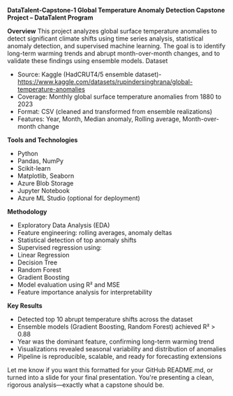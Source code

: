 
**DataTalent-Capstone-1
Global Temperature Anomaly Detection
Capstone Project – DataTalent Program**

**Overview**
This project analyzes global surface temperature anomalies to detect significant climate shifts using time series analysis, statistical anomaly detection, and supervised machine learning. The goal is to identify long-term warming trends and abrupt month-over-month changes, and to validate these findings using ensemble models.
Dataset

- Source: Kaggle (HadCRUT4/5 ensemble dataset)- https://www.kaggle.com/datasets/rupindersinghrana/global-temperature-anomalies
- Coverage: Monthly global surface temperature anomalies from 1880 to 2023
- Format: CSV (cleaned and transformed from ensemble realizations)
- Features: Year, Month, Median anomaly, Rolling average, Month-over-month change

  
**Tools and Technologies**
- Python
- Pandas, NumPy
- Scikit-learn
- Matplotlib, Seaborn
- Azure Blob Storage
- Jupyter Notebook
- Azure ML Studio (optional for deployment)

  
**Methodology**
- Exploratory Data Analysis (EDA)
- Feature engineering: rolling averages, anomaly deltas
- Statistical detection of top anomaly shifts
- Supervised regression using:
- Linear Regression
- Decision Tree
- Random Forest
- Gradient Boosting
- Model evaluation using R² and MSE
- Feature importance analysis for interpretability

  
**Key Results**
- Detected top 10 abrupt temperature shifts across the dataset
- Ensemble models (Gradient Boosting, Random Forest) achieved R² > 0.88
- Year was the dominant feature, confirming long-term warming trend
- Visualizations revealed seasonal variability and distribution of anomalies
- Pipeline is reproducible, scalable, and ready for forecasting extensions

Let me know if you want this formatted for your GitHub README.md, or turned into a slide for your final presentation. You're presenting a clean, rigorous analysis—exactly what a capstone should be.
